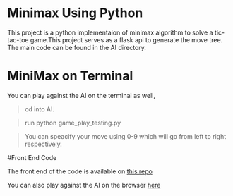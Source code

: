 # Minimax Using Python

This project is a python implementaion of minimax algorithm to solve a tic-tac-toe game.This project serves as a flask api to generate the move tree.
The main code can be found in the AI directory.

# MiniMax on Terminal

You can play against the AI on the terminal as well,
> cd into AI.

> run python game_play_testing.py

> You can speacify your move using 0-9 which will go from left to right respectively.

#Front End Code

The front end of the code is available on [this repo](https://github.com/wassafshahzad/wassafshahzad.github.io)

You can also play against the AI on the browser [here](https://wassafshahzad.github.io/)
